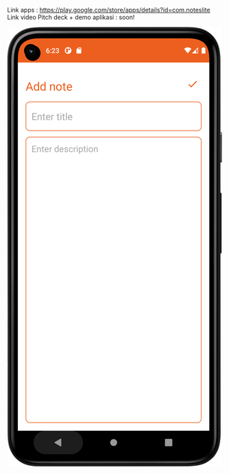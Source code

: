 Link apps : https://play.google.com/store/apps/details?id=com.noteslite
Link video Pitch deck + demo aplikasi : soon!

![CreateImage](Create.png)
